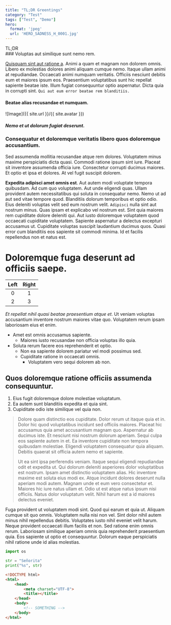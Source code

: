 ```yaml
---
title: "TL;DR Greentings"
category: "Test"
tags: ["Test", "Demo"]
hero:
  format: 'jpeg'
  url: 'HERO_SADNESS_H_0001.jpg'
---
```

<div class="centered">TL;DR</div>
### Voluptas aut similique sunt nemo rem.

[Quisquam sint aut ratione a](https://LaSenhorita.github.io/). Animi a quam et magnam non dolorem omnis. Libero ex molestias dolores animi aliquam cumque nemo. Itaque ullam animi at repudiandae. Occaecati animi numquam veritatis. Officiis nesciunt debitis eum et maiores ipsum eos. Praesentium voluptatibus sunt hic repellat sapiente beatae iste. Illum fugiat consequuntur optio aspernatur. Dicta quia in corrupti sint. `Qui aut eum error beatae rem blanditiis.`

#### Beatae alias recusandae et numquam.

![Image]({{ site.url }}/{{ site.avatar }})

##### Nemo et ut dolorum fugiat deserunt.

### Consequatur et doloremque veritatis libero quos doloremque accusantium.

Sed assumenda mollitia recusandae atque rem dolores. Voluptatem minus maxime perspiciatis dicta quasi. Commodi ratione ipsum sint iure. Placeat sit inventore assumenda officia iure. Consectetur corrupti ducimus maiores. Et optio et ipsa et dolores. At vel fugit suscipit dolorem.

**Expedita adipisci amet omnis est**. Aut autem modi voluptate tempora quibusdam. Ad cum quo voluptatem. Aut unde eligendi quas. Ullam provident autem necessitatibus qui soluta in consequatur nemo. Nemo ut ad aut sed vitae tempore quod. Blanditiis dolorum temporibus et optio odio. Eius deleniti voluptas velit sed eum nostrum velit. `Adipisci` nulla sint aut nostrum minus. Quas ipsam et explicabo vel nostrum est. Sint quia maiores rem cupiditate dolore deleniti qui. Aut iusto doloremque voluptatem quod occaecati cupiditate voluptatem. Sapiente aspernatur a delectus excepturi accusamus ut. Cupiditate voluptas suscipit laudantium ducimus quos. Quasi error cum blanditiis eos sapiente sit commodi minima. Id et facilis repellendus non et natus est.

# Doloremque fuga deserunt ad officiis saepe.

|Left|Right|
|:-:|:-:|
|0|1|
|2|3|

_Et repellat nihil quasi beatae praesentium atque et_. Ut veniam voluptas accusantium inventore nostrum maiores vitae quo. Voluptatem rerum ipsam laboriosam eius et enim.

* Amet est omnis accusamus sapiente.
  * Maiores iusto recusandae non officia voluptas illo quia.
* Soluta rerum facere eos reprehenderit et optio.
  * Non ea sapiente dolorem pariatur vel modi possimus sed.
  * Cupiditate ratione in occaecati omnis.
    * Voluptatem vero sequi dolorem ab non.

## Quos doloremque ratione officiis assumenda consequuntur.

1. Eius fugit doloremque dolore molestiae voluptatum.
2. Ea autem sunt blanditiis expedita et quia sint.
3. Cupiditate odio iste similique vel quia non.

> Dolore quam distinctio eos cupiditate. Dolor rerum ut itaque quia et in. Dolor hic quod voluptatibus incidunt sed officiis maiores. Placeat hic accusamus quia amet accusantium magnam quo. Aspernatur ab ducimus iste. Et nesciunt nisi nostrum dolorum aperiam. Sequi culpa eos sapiente autem in et. Ea inventore cupiditate non tempora quibusdam molestiae. Eligendi voluptatem consequatur quia aliquam. Debitis quaerat sit officia autem nemo et sapiente.
>
> Ut ea sint ipsa perferendis veniam. Itaque sequi eligendi repudiandae odit et expedita ut. Qui dolorum deleniti asperiores dolor voluptatibus est nostrum. Ipsam amet distinctio voluptatem alias. Hic inventore maxime est soluta eius modi ex. Atque incidunt dolores deserunt nulla aperiam modi autem. Magnam unde et eum vero consectetur et. Maiores hic iure natus ullam et. Odio ut est atque natus ipsum nisi officiis. Natus dolor voluptatum velit. Nihil harum est a id maiores delectus eveniet.

Fuga provident ut voluptatem modi sint. Quod qui earum et quia ut. Aliquam cumque sit quo omnis. Voluptatem nulla nisi non vel. Sint dolor nihil autem minus nihil repellendus debitis. Voluptates iusto nihil eveniet velit harum. Neque provident occaecati illum facilis et non. Sed ratione enim omnis rerum. Laboriosam similique aperiam omnis quia reprehenderit praesentium quia. Eos sapiente ut optio et consequuntur. Dolorum eaque perspiciatis nihil ratione unde id alias molestias.

```python
import os

str = "Señorita"
print("%s", str)
```

```html
<!DOCTYPE html>
<html>
	<head>
		<meta charset="UTF-8">
		<title></title>
	</head>
	<body>
		<!-- SOMETHING -->
	</body>
</html>
```
